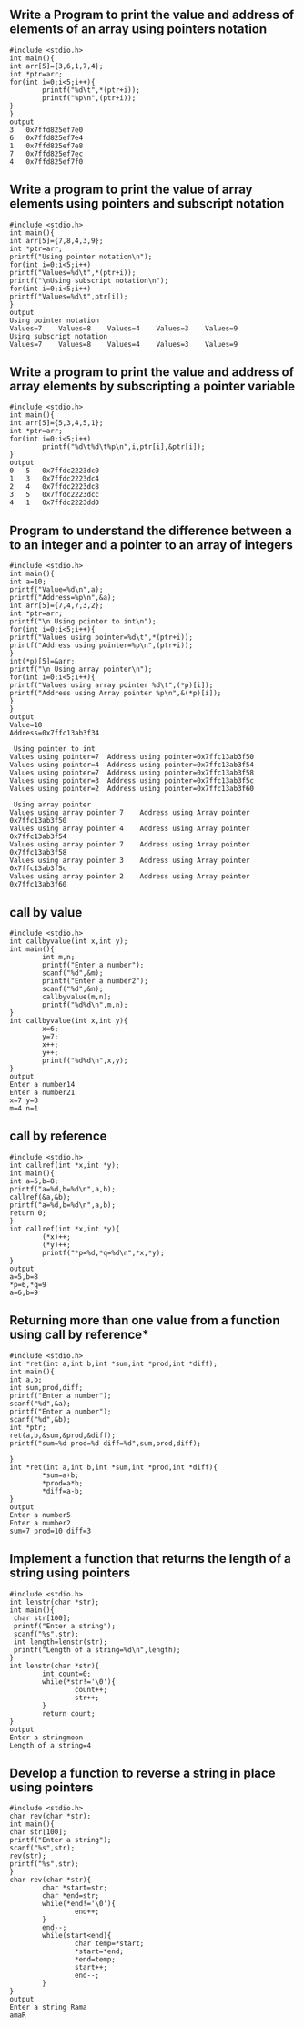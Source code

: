 ## Write a Program to print the value and address of elements of an array using pointers notation
```
#include <stdio.h>
int main(){
int arr[5]={3,6,1,7,4};
int *ptr=arr;
for(int i=0;i<5;i++){
        printf("%d\t",*(ptr+i));
        printf("%p\n",(ptr+i));
}
}
output
3	0x7ffd825ef7e0
6	0x7ffd825ef7e4
1	0x7ffd825ef7e8
7	0x7ffd825ef7ec
4	0x7ffd825ef7f0
```
##  Write a program to print the value of array elements using pointers and subscript notation
```
#include <stdio.h>
int main(){
int arr[5]={7,8,4,3,9};
int *ptr=arr;
printf("Using pointer notation\n");
for(int i=0;i<5;i++)
printf("Values=%d\t",*(ptr+i));
printf("\nUsing subscript notation\n");
for(int i=0;i<5;i++)
printf("Values=%d\t",ptr[i]);
}
output
Using pointer notation
Values=7	Values=8	Values=4	Values=3	Values=9	
Using subscript notation
Values=7	Values=8	Values=4	Values=3	Values=9
```
## Write a program to print the value and address of array elements by subscripting a pointer variable
```
#include <stdio.h>
int main(){
int arr[5]={5,3,4,5,1};
int *ptr=arr;
for(int i=0;i<5;i++)
        printf("%d\t%d\t%p\n",i,ptr[i],&ptr[i]);
}
output
0	5	0x7ffdc2223dc0
1	3	0x7ffdc2223dc4
2	4	0x7ffdc2223dc8
3	5	0x7ffdc2223dcc
4	1	0x7ffdc2223dd0
```
##  Program to understand the difference between a to an integer and a pointer to an array of integers
```
#include <stdio.h>
int main(){
int a=10;
printf("Value=%d\n",a);
printf("Address=%p\n",&a);
int arr[5]={7,4,7,3,2};
int *ptr=arr;
printf("\n Using pointer to int\n");
for(int i=0;i<5;i++){
printf("Values using pointer=%d\t",*(ptr+i));
printf("Address using pointer=%p\n",(ptr+i));
}
int(*p)[5]=&arr;
printf("\n Using array pointer\n");
for(int i=0;i<5;i++){
printf("Values using array pointer %d\t",(*p)[i]);
printf("Address using Array pointer %p\n",&(*p)[i]);
}
}
output
Value=10
Address=0x7ffc13ab3f34

 Using pointer to int
Values using pointer=7	Address using pointer=0x7ffc13ab3f50
Values using pointer=4	Address using pointer=0x7ffc13ab3f54
Values using pointer=7	Address using pointer=0x7ffc13ab3f58
Values using pointer=3	Address using pointer=0x7ffc13ab3f5c
Values using pointer=2	Address using pointer=0x7ffc13ab3f60

 Using array pointer
Values using array pointer 7	Address using Array pointer 0x7ffc13ab3f50
Values using array pointer 4	Address using Array pointer 0x7ffc13ab3f54
Values using array pointer 7	Address using Array pointer 0x7ffc13ab3f58
Values using array pointer 3	Address using Array pointer 0x7ffc13ab3f5c
Values using array pointer 2	Address using Array pointer 0x7ffc13ab3f60
```
##  call by value
```
#include <stdio.h>
int callbyvalue(int x,int y);
int main(){
        int m,n;
        printf("Enter a number");
        scanf("%d",&m);
        printf("Enter a number2");
        scanf("%d",&n);
        callbyvalue(m,n);
        printf("%d%d\n",m,n);
}
int callbyvalue(int x,int y){
        x=6;
        y=7;
        x++;
        y++;
        printf("%d%d\n",x,y);
}
output
Enter a number14
Enter a number21
x=7 y=8
m=4 n=1

```
## call by reference
```
#include <stdio.h>
int callref(int *x,int *y);
int main(){
int a=5,b=8;
printf("a=%d,b=%d\n",a,b);
callref(&a,&b);
printf("a=%d,b=%d\n",a,b);
return 0;
}
int callref(int *x,int *y){
        (*x)++;
        (*y)++;
        printf("*p=%d,*q=%d\n",*x,*y);
}
output
a=5,b=8
*p=6,*q=9
a=6,b=9
```
##  Returning more than one value from a function using call by reference*
```
#include <stdio.h>
int *ret(int a,int b,int *sum,int *prod,int *diff);
int main(){
int a,b;
int sum,prod,diff;
printf("Enter a number");
scanf("%d",&a);
printf("Enter a number");
scanf("%d",&b);
int *ptr;
ret(a,b,&sum,&prod,&diff);
printf("sum=%d prod=%d diff=%d",sum,prod,diff);

}
int *ret(int a,int b,int *sum,int *prod,int *diff){
        *sum=a+b;
        *prod=a*b;
        *diff=a-b;
}
output
Enter a number5
Enter a number2
sum=7 prod=10 diff=3
```
##  Implement a function that returns the length of a string using pointers
```
#include <stdio.h>
int lenstr(char *str);
int main(){
 char str[100];
 printf("Enter a string");
 scanf("%s",str);
 int length=lenstr(str);
 printf("Length of a string=%d\n",length);
}
int lenstr(char *str){
        int count=0;
        while(*str!='\0'){
                count++;
                str++;
        }
        return count;
}
output
Enter a stringmoon
Length of a string=4
```
## Develop a function to reverse a string in place using pointers
```
#include <stdio.h>
char rev(char *str);
int main(){
char str[100];
printf("Enter a string");
scanf("%s",str);
rev(str);
printf("%s",str);
}
char rev(char *str){
        char *start=str;
        char *end=str;
        while(*end!='\0'){
                end++;
        }
        end--;
        while(start<end){
                char temp=*start;
                *start=*end;
                *end=temp;
                start++;
                end--;
        }
}
output
Enter a string Rama
amaR
```
## 



